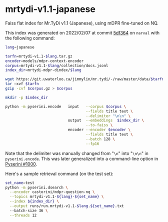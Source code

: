 # mrtydi-v1.1-japanese

Faiss flat index for Mr.TyDi v1.1 (Japanese), using mDPR fine-tuned on NQ.

This index was generated on 2022/02/07 at commit [5df364](https://github.com/castorini/pyserini/commit/5df3649b128ece125ce8a9171ed4001ce3a6ef23) on `narval` with the following command:

```bash
lang=japanese

tarfn=mrtydi-v1.1-$lang.tar.gz
encoder=models/mdpr-context-encoder
corpus=mrtydi-v1.1-$lang/collection/docs.jsonl
index_dir=mrtydi-mdpr-dindex/$lang

wget https://git.uwaterloo.ca/jimmylin/mr.tydi/-/raw/master/data/$tarfn
tar –xvf $tarfn
gzip -cvf $corpus.gz > $corpus

mkdir -p $index_dir

python -m pyserini.encode   input   --corpus $corpus \
                                    --fields title text \
                                    --delimiter "\n\n" \
                            output  --embeddings  $index_dir \
                                    --to-faiss \
                            encoder --encoder $encoder \
                                    --fields title text \
                                    --batch 128 \
                                    --fp16
``` 

Note that the delimiter was manually changed from "`\n`" into "`\n\n`" in `pyserini.encode`.
This was later generalized into a command-line option in [Pyserini #1000](https://github.com/castorini/pyserini/pull/1000/commits/5021e12d1d2e1bc3d4015955bcf77076c5798ce6#diff-45356c3f5e9cd223bb23d7efea3f7ed834abbcd32f604eb7fdd138e364273241L104).

Here's a sample retrieval command (on the test set):

```bash
set_name=test
python -m pyserini.dsearch \
  --encoder castorini/mdpr-question-nq \
  --topics mrtydi-v1.1-${lang}-${set_name} \
  --index ${index_dir} \
  --output runs/run.mrtydi-v1.1-$lang.${set_name}.txt
  --batch-size 36 \
  --threads 12
```